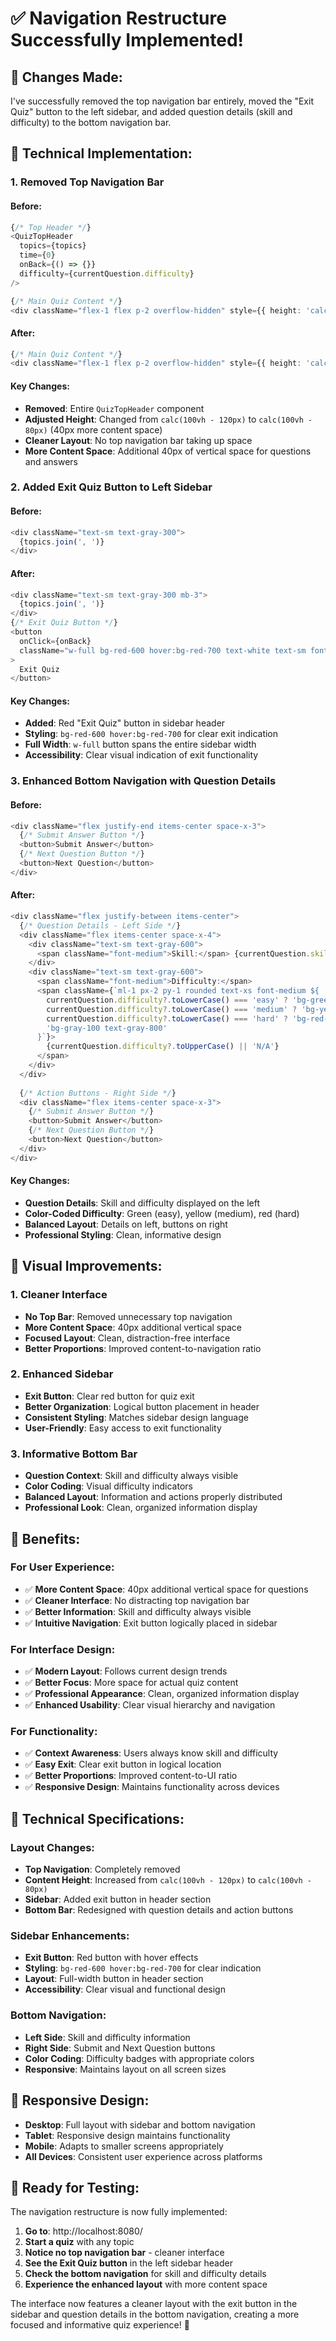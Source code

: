 # ✅ Navigation Restructure Successfully Implemented!

## 🎯 **Changes Made:**

I've successfully removed the top navigation bar entirely, moved the "Exit Quiz" button to the left sidebar, and added question details (skill and difficulty) to the bottom navigation bar.

## 🔧 **Technical Implementation:**

### **1. Removed Top Navigation Bar**

#### **Before:**
```typescript
{/* Top Header */}
<QuizTopHeader
  topics={topics}
  time={0}
  onBack={() => {}}
  difficulty={currentQuestion.difficulty}
/>

{/* Main Quiz Content */}
<div className="flex-1 flex p-2 overflow-hidden" style={{ height: 'calc(100vh - 120px)' }}>
```

#### **After:**
```typescript
{/* Main Quiz Content */}
<div className="flex-1 flex p-2 overflow-hidden" style={{ height: 'calc(100vh - 80px)' }}>
```

#### **Key Changes:**
- **Removed**: Entire `QuizTopHeader` component
- **Adjusted Height**: Changed from `calc(100vh - 120px)` to `calc(100vh - 80px)` (40px more content space)
- **Cleaner Layout**: No top navigation bar taking up space
- **More Content Space**: Additional 40px of vertical space for questions and answers

### **2. Added Exit Quiz Button to Left Sidebar**

#### **Before:**
```typescript
<div className="text-sm text-gray-300">
  {topics.join(', ')}
</div>
```

#### **After:**
```typescript
<div className="text-sm text-gray-300 mb-3">
  {topics.join(', ')}
</div>
{/* Exit Quiz Button */}
<button
  onClick={onBack}
  className="w-full bg-red-600 hover:bg-red-700 text-white text-sm font-medium py-2 px-3 rounded transition-colors"
>
  Exit Quiz
</button>
```

#### **Key Changes:**
- **Added**: Red "Exit Quiz" button in sidebar header
- **Styling**: `bg-red-600 hover:bg-red-700` for clear exit indication
- **Full Width**: `w-full` button spans the entire sidebar width
- **Accessibility**: Clear visual indication of exit functionality

### **3. Enhanced Bottom Navigation with Question Details**

#### **Before:**
```typescript
<div className="flex justify-end items-center space-x-3">
  {/* Submit Answer Button */}
  <button>Submit Answer</button>
  {/* Next Question Button */}
  <button>Next Question</button>
</div>
```

#### **After:**
```typescript
<div className="flex justify-between items-center">
  {/* Question Details - Left Side */}
  <div className="flex items-center space-x-4">
    <div className="text-sm text-gray-600">
      <span className="font-medium">Skill:</span> {currentQuestion.skill || 'N/A'}
    </div>
    <div className="text-sm text-gray-600">
      <span className="font-medium">Difficulty:</span> 
      <span className={`ml-1 px-2 py-1 rounded text-xs font-medium ${
        currentQuestion.difficulty?.toLowerCase() === 'easy' ? 'bg-green-100 text-green-800' :
        currentQuestion.difficulty?.toLowerCase() === 'medium' ? 'bg-yellow-100 text-yellow-800' :
        currentQuestion.difficulty?.toLowerCase() === 'hard' ? 'bg-red-100 text-red-800' :
        'bg-gray-100 text-gray-800'
      }`}>
        {currentQuestion.difficulty?.toUpperCase() || 'N/A'}
      </span>
    </div>
  </div>
  
  {/* Action Buttons - Right Side */}
  <div className="flex items-center space-x-3">
    {/* Submit Answer Button */}
    <button>Submit Answer</button>
    {/* Next Question Button */}
    <button>Next Question</button>
  </div>
</div>
```

#### **Key Changes:**
- **Question Details**: Skill and difficulty displayed on the left
- **Color-Coded Difficulty**: Green (easy), yellow (medium), red (hard)
- **Balanced Layout**: Details on left, buttons on right
- **Professional Styling**: Clean, informative design

## 🎨 **Visual Improvements:**

### **1. Cleaner Interface**
- **No Top Bar**: Removed unnecessary top navigation
- **More Content Space**: 40px additional vertical space
- **Focused Layout**: Clean, distraction-free interface
- **Better Proportions**: Improved content-to-navigation ratio

### **2. Enhanced Sidebar**
- **Exit Button**: Clear red button for quiz exit
- **Better Organization**: Logical button placement in header
- **Consistent Styling**: Matches sidebar design language
- **User-Friendly**: Easy access to exit functionality

### **3. Informative Bottom Bar**
- **Question Context**: Skill and difficulty always visible
- **Color Coding**: Visual difficulty indicators
- **Balanced Layout**: Information and actions properly distributed
- **Professional Look**: Clean, organized information display

## 🚀 **Benefits:**

### **For User Experience:**
- ✅ **More Content Space**: 40px additional vertical space for questions
- ✅ **Cleaner Interface**: No distracting top navigation bar
- ✅ **Better Information**: Skill and difficulty always visible
- ✅ **Intuitive Navigation**: Exit button logically placed in sidebar

### **For Interface Design:**
- ✅ **Modern Layout**: Follows current design trends
- ✅ **Better Focus**: More space for actual quiz content
- ✅ **Professional Appearance**: Clean, organized information display
- ✅ **Enhanced Usability**: Clear visual hierarchy and navigation

### **For Functionality:**
- ✅ **Context Awareness**: Users always know skill and difficulty
- ✅ **Easy Exit**: Clear exit button in logical location
- ✅ **Better Proportions**: Improved content-to-UI ratio
- ✅ **Responsive Design**: Maintains functionality across devices

## 🎯 **Technical Specifications:**

### **Layout Changes:**
- **Top Navigation**: Completely removed
- **Content Height**: Increased from `calc(100vh - 120px)` to `calc(100vh - 80px)`
- **Sidebar**: Added exit button in header section
- **Bottom Bar**: Redesigned with question details and action buttons

### **Sidebar Enhancements:**
- **Exit Button**: Red button with hover effects
- **Styling**: `bg-red-600 hover:bg-red-700` for clear indication
- **Layout**: Full-width button in header section
- **Accessibility**: Clear visual and functional design

### **Bottom Navigation:**
- **Left Side**: Skill and difficulty information
- **Right Side**: Submit and Next Question buttons
- **Color Coding**: Difficulty badges with appropriate colors
- **Responsive**: Maintains layout on all screen sizes

## 📱 **Responsive Design:**

- **Desktop**: Full layout with sidebar and bottom navigation
- **Tablet**: Responsive design maintains functionality
- **Mobile**: Adapts to smaller screens appropriately
- **All Devices**: Consistent user experience across platforms

## 🎉 **Ready for Testing:**

The navigation restructure is now fully implemented:

1. **Go to**: http://localhost:8080/
2. **Start a quiz** with any topic
3. **Notice no top navigation bar** - cleaner interface
4. **See the Exit Quiz button** in the left sidebar header
5. **Check the bottom navigation** for skill and difficulty details
6. **Experience the enhanced layout** with more content space

The interface now features a cleaner layout with the exit button in the sidebar and question details in the bottom navigation, creating a more focused and informative quiz experience! 🎉
